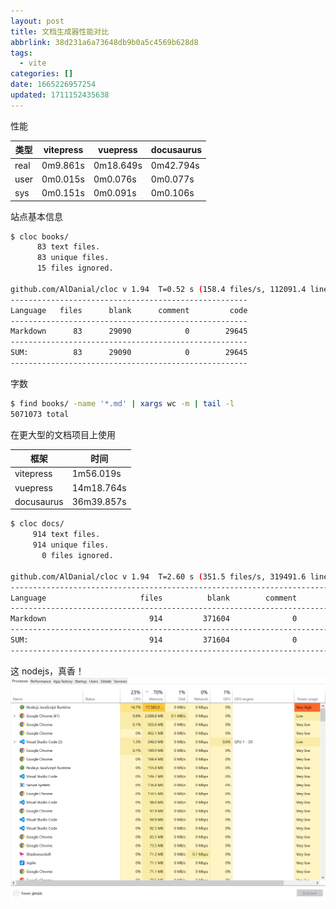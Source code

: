 ```yaml
---
layout: post
title: 文档生成器性能对比
abbrlink: 38d231a6a73648db9b0a5c4569b628d8
tags:
  - vite
categories: []
date: 1665226957254
updated: 1711152435638
---
```


性能

| 类型   | vitepress | vuepress  | docusaurus |
| ---- | --------- | --------- | ---------- |
| real | 0m9.861s  | 0m18.649s | 0m42.794s  |
| user | 0m0.015s  | 0m0.076s  | 0m0.077s   |
| sys  | 0m0.151s  | 0m0.091s  | 0m0.106s   |

站点基本信息

```sh
$ cloc books/
      83 text files.
      83 unique files.
      15 files ignored.

github.com/AlDanial/cloc v 1.94  T=0.52 s (158.4 files/s, 112091.4 lines/s)
-----------------------------------------------------
Language   files      blank      comment         code
-----------------------------------------------------
Markdown      83      29090            0        29645
-----------------------------------------------------
SUM:          83      29090            0        29645
-----------------------------------------------------
```

字数

```sh
$ find books/ -name '*.md' | xargs wc -m | tail -l
5071073 total
```

在更大型的文档项目上使用

| 框架         | 时间         |
| ---------- | ---------- |
| vitepress  | 1m56.019s  |
| vuepress   | 14m18.764s |
| docusaurus | 36m39.857s |

```sh
$ cloc docs/
     914 text files.
     914 unique files.
       0 files ignored.

github.com/AlDanial/cloc v 1.94  T=2.60 s (351.5 files/s, 319491.6 lines/s)
-------------------------------------------------------------------------------
Language                     files          blank        comment           code
-------------------------------------------------------------------------------
Markdown                       914         371604              0         459249
-------------------------------------------------------------------------------
SUM:                           914         371604              0         459249
-------------------------------------------------------------------------------
```

这 nodejs，真香！
![1665283372624.png](/resources/a83fcba3cb9b4e89979fa9c51cae86ab.png)
